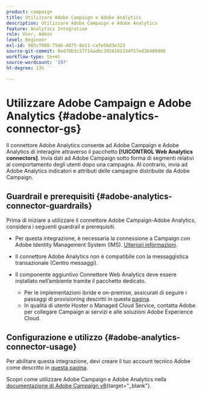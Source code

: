```yaml
---
product: campaign
title: Utilizzare Adobe Campaign e Adobe Analytics
description: Utilizzare Adobe Campaign e Adobe Analytics
feature: Analytics Integration
role: User, Admin
level: Beginner
exl-id: 985cf088-7546-4875-8e11-cafe5bd3e323
source-git-commit: 0ed70b3c57714ad6c3926181334f57ed3b409d98
workflow-type: tm+mt
source-wordcount: '197'
ht-degree: 13%

---
```


# Utilizzare Adobe Campaign e Adobe Analytics {#adobe-analytics-connector-gs}

Il connettore Adobe Analytics consente ad Adobe Campaign e Adobe Analytics di interagire attraverso il pacchetto **[!UICONTROL Web Analytics connectors]**. Invia dati ad Adobe Campaign sotto forma di segmenti relativi al comportamento degli utenti dopo una campagna. Al contrario, invia ad Adobe Analytics indicatori e attributi delle campagne distribuite da Adobe Campaign.

## Guardrail e prerequisiti {#adobe-analytics-connector-guardrails}

Prima di iniziare a utilizzare il connettore Adobe Campaign-Adobe Analytics, considera i seguenti guardrail e prerequisiti.

* Per questa integrazione, è necessaria la connessione a Campaign con Adobe Identity Management System (IMS). [Ulteriori informazioni](../../integrations/using/about-adobe-id.md).

* Il connettore Adobe Analytics non è compatibile con la messaggistica transazionale (Centro messaggi).

* Il componente aggiuntivo Connettore Web Analytics deve essere installato nell’ambiente tramite il pacchetto dedicato.

   * Per le implementazioni ibride e on-premise, assicurati di seguire i passaggi di provisioning descritti in questa [pagina](adobe-analytics-provisioning.md).
   * In qualità di utente Hoster o Managed Cloud Service, contatta Adobe per collegare Campaign ai servizi e alle soluzioni Adobe Experience Cloud.


## Configurazione e utilizzo {#adobe-analytics-connector-usage}

Per abilitare questa integrazione, devi creare il tuo account tecnico Adobe come descritto in [questa pagina](oauth-technical-account.md).

Scopri come utilizzare Adobe Campaign e Adobe Analytics nella [documentazione di Adobe Campaign v8](https://experienceleague.adobe.com/en/docs/campaign/campaign-v8/connect/ac-aa){target="_blank"}.
